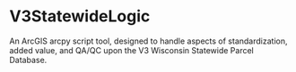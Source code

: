# V3StatewideLogic
An ArcGIS arcpy script tool, designed to handle aspects of standardization, added value, and QA/QC upon the V3 Wisconsin Statewide Parcel Database.
